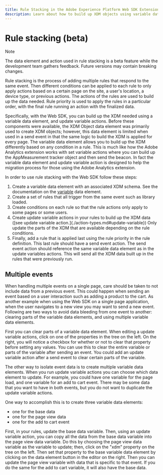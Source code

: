 ```yaml
---
title: Rule Stacking in the Adobe Experience Platform Web SDK Extension
description: Learn about how to build up XDM objects using variable data elements and update variable actions in the Adobe Experience Platform Web SDK tag extension.
---
```


# Rule stacking (beta)

>[!NOTE]
>
>The data element and action used in rule stacking is a beta feature while the development team gathers feedback. Future versions may contain breaking changes.

Rule stacking is the process of adding multiple rules that respond to the same event. Then different conditions can be applied to each rule to only apply actions based on a certain page on the site, a user's location, a device type, or previous actions. The actions of the rules are used to build up the data needed. Rule priority is used to apply the rules in a particular order, with the final rule running an action with the finalized data.

Specifically, with the Web SDK, you can build up the XDM needed using a variable data element, and update variable actions. Before these components were available, the XDM Object data element was primarily used to create XDM objects; however, this data element is limited when used in a send event in that the same logic to build the XDM is applied for every page. The variable data element allows you to build up the XDM differently based on any condition in a rule. This is much like how the Adobe Analytics extension works with set variable actions where you can build up the AppMeasurement tracker object and then send the beacon. In fact the variable data element and update variable action is designed to help the migration process for those using the Adobe Analytics extension.

In order to use rule stacking with the Web SDK follow these steps:

1. Create a variable data element with an associated XDM schema. See the documentation on the [variable](data-element-types.md#variable) data element.
1. Create a set of rules that all trigger from the same event such as library loaded.
1. Create conditions on each rule so that the rule actions only apply to some pages or some users.
1. Create update variable actions in your rules to build up the XDM data ([see update variable action.]{./action-types.md#update-variable}) Only update the parts of the XDM that are available depending on the rule conditions.
1. Finally, add a rule that is applied last using the rule priority in the rule definition. This last rule should have a send event action. The send event action should reference the same variable data element as in the update variables actions. This will send all the XDM data built up in the rules that were previously run.

## Multiple events

When handling multiple events on a single page, care should be taken to not include data from a previous event. This could happen when sending an event based on a user interaction such as adding a product to the cart. As another example when using the Web SDK on a single page application, when the user navigates to a new view you may want to send a new event. Following are two ways to avoid data bleeding from one event to another: clearing parts of the variable data elements, and using multiple variable data elements.

First you can clear parts of a variable data element. When editing a update variable actions, click on one of the properties in the tree on the left. On the right, you will notice a checkbox for whether or not to clear that property before setting any values. You can use this to clear the entire variable or parts of the variable after sending an event. You could add an update variable action after a send event to clear certain parts of the variable.

The other way to isolate event data is to create multiple variable data elements. When you run update variable actions you can choose which data element to update. For example, you could have one variable for the page load, and one variable for an add to cart event. There may be some data that you want to have in both events, but you do not want to duplicate the update variable actions.

One way to accomplish this is to create three variable data elements:

* one for the base data
* one for the page view data
* one for the add to cart event

First, in your rules, update the base data variable. Then, using an update variable action, you can copy all the data from the base data variable into the page view data variable. Do this by choosing the page view data variable as the variable to update; then, click on the "xdm" property on the tree on the left. Then set that property to the base variable data element by clicking on the data element button in the editor on the right. Then you can update the page view variable with data that is specific to that event. If you do the same for the add to cart variable, it will also have the base data.

